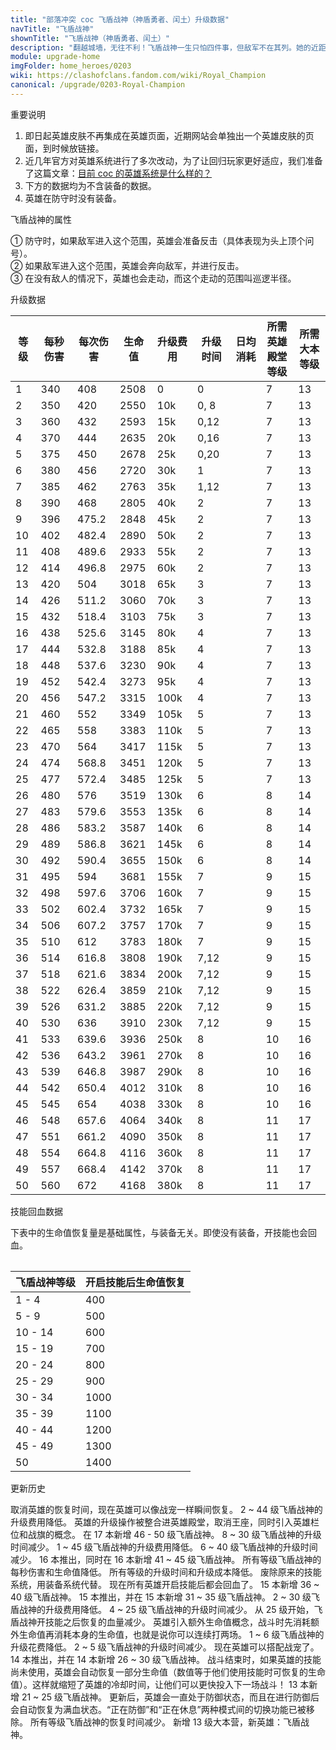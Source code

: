 ```yaml
---
title: "部落冲突 coc 飞盾战神（神盾勇者、闰土）升级数据"
navTitle: "飞盾战神"
shownTitle: "飞盾战神（神盾勇者、闰土）"
description: "翻越城墙，无往不利！飞盾战神一生只怕四件事，但敌军不在其列。她的近距离攻击非常适合用来摧毁近处的防御建筑。"
module: upgrade-home
imgFolder: home_heroes/0203
wiki: https://clashofclans.fandom.com/wiki/Royal_Champion
canonical: /upgrade/0203-Royal-Champion
---
```


<UnitInfo :folder="$frontmatter.imgFolder" imgSrc="Royal_Champion_info.png" :imgAlt="$frontmatter.navTitle" :description="$frontmatter.description" />

<SmallTitle>重要说明</SmallTitle>

1. 即日起英雄皮肤不再集成在英雄页面，近期网站会单独出一个英雄皮肤的页面，到时候放链接。
2. 近几年官方对英雄系统进行了多次改动，为了让回归玩家更好适应，我们准备了这篇文章：[目前 coc 的英雄系统是什么样的？](/p/6827)
3. 下方的数据均为不含装备的数据。
4. 英雄在防守时没有装备。

<SmallTitle>飞盾战神的属性</SmallTitle>

<UnitProperties>
    <UnitProperty pKey="英雄类型" pValue="地面远程单位" />
    <UnitProperty pKey="攻击偏好" pValue="防御建筑" />
    <UnitProperty pKey="伤害类型" pValue="单体伤害" />
    <UnitProperty pKey="攻击的目标" pValue="地面和空中目标" />
    <UnitProperty pKey="移动速度" pValue="3 格/秒" />
    <UnitProperty pKey="攻击速度" pValue="1.2 秒/次" />
    <UnitProperty pKey="攻击距离" pValue="3 格" />
    <UnitProperty pKey="所需大本等级" pValue="13" />
    <UnitProperty pKey="警戒半径" pValue="12 格<sup>①</sup>" />
    <UnitProperty pKey="搜索半径" pValue="10 格<sup>②</sup>" />
    <UnitProperty pKey="巡逻半径" pValue="3 格<sup>③</sup>" />
</UnitProperties>

① 防守时，如果敌军进入这个范围，英雄会准备反击（具体表现为头上顶个问号）。<br>
② 如果敌军进入这个范围，英雄会奔向敌军，并进行反击。<br>
③ 在没有敌人的情况下，英雄也会走动，而这个走动的范围叫巡逻半径。

<SmallTitle>升级数据</SmallTitle>

<script setup>
const tableExtraInfo = [
    {
        "column": 4,
        "type": "cost",
        "gpClass": "building",
        "icon": "Dark_Elixir"
    },
    {
        "column": 5,
        "type": "time",
        "gpClass": "building"
    },
    {
        "column": 6,
        "type": "dailyCost",
        "icon": "Dark_Elixir"
    }
];
</script>

<UnitTable :tableExtraInfo="tableExtraInfo">

| 等级 |每秒伤害|每次伤害|生命值 |升级费用|升级时间|日均消耗|所需英雄<br>殿堂等级|所需<br>大本等级|
| ---  |  ---  |  ---  |  ---  |  ---  |  ---  |   ---  |       ---        |      ---      |
|   1  |  340  | 408   |  2508 |     0 |  0    |        |         7        |       13      |
|   2  |  350  | 420   |  2550 |   10k |  0, 8 |        |         7        |       13      |
|   3  |  360  | 432   |  2593 |   15k |  0,12 |        |         7        |       13      |
|   4  |  370  | 444   |  2635 |   20k |  0,16 |        |         7        |       13      |
|   5  |  375  | 450   |  2678 |   25k |  0,20 |        |         7        |       13      |
|   6  |  380  | 456   |  2720 |   30k |  1    |        |         7        |       13      |
|   7  |  385  | 462   |  2763 |   35k |  1,12 |        |         7        |       13      |
|   8  |  390  | 468   |  2805 |   40k |  2    |        |         7        |       13      |
|   9  |  396  | 475.2 |  2848 |   45k |  2    |        |         7        |       13      |
|  10  |  402  | 482.4 |  2890 |   50k |  2    |        |         7        |       13      |
|  11  |  408  | 489.6 |  2933 |   55k |  2    |        |         7        |       13      |
|  12  |  414  | 496.8 |  2975 |   60k |  2    |        |         7        |       13      |
|  13  |  420  | 504   |  3018 |   65k |  3    |        |         7        |       13      |
|  14  |  426  | 511.2 |  3060 |   70k |  3    |        |         7        |       13      |
|  15  |  432  | 518.4 |  3103 |   75k |  3    |        |         7        |       13      |
|  16  |  438  | 525.6 |  3145 |   80k |  4    |        |         7        |       13      |
|  17  |  444  | 532.8 |  3188 |   85k |  4    |        |         7        |       13      |
|  18  |  448  | 537.6 |  3230 |   90k |  4    |        |         7        |       13      |
|  19  |  452  | 542.4 |  3273 |   95k |  4    |        |         7        |       13      |
|  20  |  456  | 547.2 |  3315 |  100k |  4    |        |         7        |       13      |
|  21  |  460  | 552   |  3349 |  105k |  5    |        |         7        |       13      |
|  22  |  465  | 558   |  3383 |  110k |  5    |        |         7        |       13      |
|  23  |  470  | 564   |  3417 |  115k |  5    |        |         7        |       13      |
|  24  |  474  | 568.8 |  3451 |  120k |  5    |        |         7        |       13      |
|  25  |  477  | 572.4 |  3485 |  125k |  5    |        |         7        |       13      |
|  26  |  480  | 576   |  3519 |  130k |  6    |        |         8        |       14      |
|  27  |  483  | 579.6 |  3553 |  135k |  6    |        |         8        |       14      |
|  28  |  486  | 583.2 |  3587 |  140k |  6    |        |         8        |       14      |
|  29  |  489  | 586.8 |  3621 |  145k |  6    |        |         8        |       14      |
|  30  |  492  | 590.4 |  3655 |  150k |  6    |        |         8        |       14      |
|  31  |  495  | 594   |  3681 |  155k |  7    |        |         9        |       15      |
|  32  |  498  | 597.6 |  3706 |  160k |  7    |        |         9        |       15      |
|  33  |  502  | 602.4 |  3732 |  165k |  7    |        |         9        |       15      |
|  34  |  506  | 607.2 |  3757 |  170k |  7    |        |         9        |       15      |
|  35  |  510  | 612   |  3783 |  180k |  7    |        |         9        |       15      |
|  36  |  514  | 616.8 |  3808 |  190k |  7,12 |        |         9        |       15      |
|  37  |  518  | 621.6 |  3834 |  200k |  7,12 |        |         9        |       15      |
|  38  |  522  | 626.4 |  3859 |  210k |  7,12 |        |         9        |       15      |
|  39  |  526  | 631.2 |  3885 |  220k |  7,12 |        |         9        |       15      |
|  40  |  530  | 636   |  3910 |  230k |  7,12 |        |         9        |       15      |
|  41  |  533  | 639.6 |  3936 |  250k |  8    |        |        10        |       16      |
|  42  |  536  | 643.2 |  3961 |  270k |  8    |        |        10        |       16      |
|  43  |  539  | 646.8 |  3987 |  290k |  8    |        |        10        |       16      |
|  44  |  542  | 650.4 |  4012 |  310k |  8    |        |        10        |       16      |
|  45  |  545  | 654   |  4038 |  330k |  8    |        |        10        |       16      |
|  46  |  548  | 657.6 |  4064 |  340k |  8    |        |        11        |       17      |
|  47  |  551  | 661.2 |  4090 |  350k |  8    |        |        11        |       17      |
|  48  |  554  | 664.8 |  4116 |  360k |  8    |        |        11        |       17      |
|  49  |  557  | 668.4 |  4142 |  370k |  8    |        |        11        |       17      |
|  50  |  560  | 672   |  4168 |  380k |  8    |        |        11        |       17      |
</UnitTable>

<SmallTitle>技能回血数据</SmallTitle>

下表中的生命值恢复量是基础属性，与装备无关。即使没有装备，开技能也会回血。

<Table maxWidth="25rem">

| 飞盾战神等级 | 开启技能后生命值恢复 |
|     ---     |         ---        |
|    1 - 4    |         400        |
|    5 - 9    |         500        |
|   10 - 14   |         600        |
|   15 - 19   |         700        |
|   20 - 24   |         800        |
|   25 - 29   |         900        |
|   30 - 34   |        1000        |
|   35 - 39   |        1100        |
|   40 - 44   |        1200        |
|   45 - 49   |        1300        |
|      50     |        1400        |
</Table>

<SmallTitle>更新历史</SmallTitle>

<Timeline>
    <TimelineItem date="2025/03/27">
        <TimelineRow>取消英雄的恢复时间，现在英雄可以像战宠一样瞬间恢复。</TimelineRow>
    </TimelineItem>
    <TimelineItem date="2025/03/24">
        <TimelineRow>2 ~ 44 级飞盾战神的升级费用降低。</TimelineRow>
    </TimelineItem>
    <TimelineItem date="2024/11/25">
        <TimelineRow>英雄的升级操作被整合进英雄殿堂，取消王座，同时引入英雄栏位和战旗的概念。</TimelineRow>
        <TimelineRow>在 17 本新增 46 - 50 级飞盾战神。</TimelineRow>
        <TimelineRow>8 ~ 30 级飞盾战神的升级时间减少。</TimelineRow>
        <TimelineRow>1 ~ 45 级飞盾战神的升级费用降低。</TimelineRow>
    </TimelineItem>
    <TimelineItem date="2024/06/18">
        <TimelineRow>6 ~ 40 级飞盾战神的升级时间减少。</TimelineRow>
    </TimelineItem>
    <TimelineItem date="2023/12/12">
        <TimelineRow>16 本推出，同时在 16 本新增 41 ~ 45 级飞盾战神。</TimelineRow>
        <TimelineRow>所有等级飞盾战神的每秒伤害和生命值降低。</TimelineRow>
        <TimelineRow>所有等级的升级时间和升级成本降低。</TimelineRow>
        <TimelineRow>废除原来的技能系统，用装备系统代替。</TimelineRow>
        <TimelineRow>现在所有英雄开启技能后都会回血了。</TimelineRow>
    </TimelineItem>
    <TimelineItem date="2023/06/12">
        <TimelineRow>15 本新增 36 ~ 40 级飞盾战神。</TimelineRow>
    </TimelineItem>
    <TimelineItem date="2022/10/10">
        <TimelineRow>15 本推出，并在 15 本新增 31 ~ 35 级飞盾战神。</TimelineRow>
        <TimelineRow>2 ~ 30 级飞盾战神的升级费用降低。</TimelineRow>
        <TimelineRow>4 ~ 25 级飞盾战神的升级时间减少。</TimelineRow>
    </TimelineItem>
    <TimelineItem date="2022/09/13">
        <TimelineRow>从 25 级开始，飞盾战神开技能之后恢复的血量减少。</TimelineRow>
    </TimelineItem>
    <TimelineItem date="2022/02/15">
        <TimelineRow>英雄引入额外生命值概念，战斗时先消耗额外生命值再消耗本身的生命值，也就是说你可以连续打两场。</TimelineRow>
    </TimelineItem>
    <TimelineItem date="2021/12/09">
        <TimelineRow>1 ~ 6 级飞盾战神的升级花费降低。</TimelineRow>
        <TimelineRow>2 ~ 5 级飞盾战神的升级时间减少。</TimelineRow>
    </TimelineItem>
    <TimelineItem date="2021/04/12">
        <TimelineRow>现在英雄可以搭配战宠了。</TimelineRow>
        <TimelineRow>14 本推出，并在 14 本新增 26 ~ 30 级飞盾战神。</TimelineRow>
    </TimelineItem>
    <TimelineItem date="2020/12/07">
        <TimelineRow>战斗结束时，如果英雄的技能尚未使用，英雄会自动恢复一部分生命值（数值等于他们使用技能时可恢复的生命值）。这样就缩短了英雄的冷却时间，让他们可以更快投入下一场战斗！</TimelineRow>
        <TimelineRow>13 本新增 21 ~ 25 级飞盾战神。</TimelineRow>
    </TimelineItem>
    <TimelineItem date="2020/10/12">
        <TimelineRow>更新后，英雄会一直处于防御状态，而且在进行防御后会自动恢复为满血状态。“正在防御”和“正在休息”两种模式间的切换功能已被移除。</TimelineRow>
    </TimelineItem>
    <TimelineItem date="2020/06/22">
        <TimelineRow>所有等级飞盾战神的恢复时间减少。</TimelineRow>
    </TimelineItem>
    <TimelineItem date="2019/12/09">
        <TimelineRow>新增 13 级大本营，新英雄：飞盾战神。</TimelineRow>
    </TimelineItem>
    <TimelineItem :historyBottom="true" />
</Timeline>
